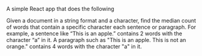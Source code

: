 A simple React app that does the following

Given a document in a string format and a character, find the median count of words that contain a specific character each sentence or paragraph. For example, a sentence like “This is an apple.” contains 2 words with the character “a” in it. A paragraph such as "This is an apple. This is not an orange." contains 4 words with the character "a" in it.